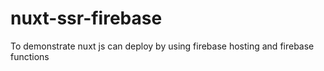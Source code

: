 # nuxt-ssr-firebase
To demonstrate nuxt js can deploy by using firebase hosting and firebase functions
